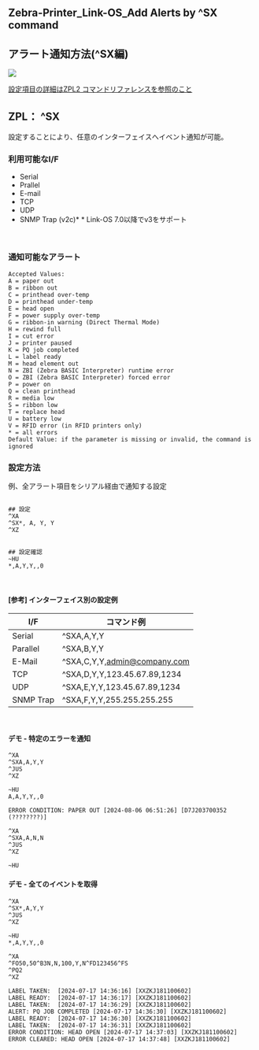 ## Zebra-Printer_Link-OS_Add Alerts by ^SX command
## アラート通知方法(^SX編)

<img src="https://images.pexels.com/photos/4271933/pexels-photo-4271933.jpeg?auto=compress&cs=tinysrgb&w=1260&h=750&dpr=1">

[設定項目の詳細はZPL2 コマンドリファレンスを参照のこと](https://support.zebra.com/cpws/docs/zpl/SX_Command.pdf)



## ZPL： ^SX

設定することにより、任意のインターフェイスへイベント通知が可能。
</br>

### 利用可能なI/F

- Serial
- Prallel
- E-mail
- TCP
- UDP
- SNMP Trap (v2c)*
\* Link-OS 7.0以降でv3をサポート


</br>

### 通知可能なアラート

```
Accepted Values:
A = paper out
B = ribbon out
C = printhead over-temp
D = printhead under-temp
E = head open
F = power supply over-temp
G = ribbon-in warning (Direct Thermal Mode)
H = rewind full
I = cut error
J = printer paused
K = PQ job completed
L = label ready
M = head element out
N = ZBI (Zebra BASIC Interpreter) runtime error
O = ZBI (Zebra BASIC Interpreter) forced error
P = power on
Q = clean printhead
R = media low
S = ribbon low
T = replace head
U = battery low
V = RFID error (in RFID printers only)
* = all errors
Default Value: if the parameter is missing or invalid, the command is ignored
```

### 設定方法

例、全アラート項目をシリアル経由で通知する設定

```

## 設定
^XA
^SX*, A, Y, Y
^XZ


## 設定確認
~HU
*,A,Y,Y,,0

```

</br>

#### [参考] インターフェイス別の設定例

| I/F       | コマンド例                   |
| --------- | ---------------------------- |
| Serial    | ^SXA,A,Y,Y                   |
| Parallel  | ^SXA,B,Y,Y                   |
| E-Mail    | ^SXA,C,Y,Y,admin@company.com |
| TCP       | ^SXA,D,Y,Y,123.45.67.89,1234 |
| UDP       | ^SXA,E,Y,Y,123.45.67.89,1234 |
| SNMP Trap | ^SXA,F,Y,Y,255.255.255.255   |



</br>

#### デモ - 特定のエラーを通知

```
^XA
^SXA,A,Y,Y
^JUS
^XZ

~HU
A,A,Y,Y,,0

ERROR CONDITION: PAPER OUT [2024-08-06 06:51:26] [D7J203700352 (????????)]

^XA
^SXA,A,N,N
^JUS
^XZ

~HU

```

#### デモ - 全てのイベントを取得
```
^XA
^SX*,A,Y,Y
^JUS
^XZ

~HU
*,A,Y,Y,,0

^XA
^FO50,50^B3N,N,100,Y,N^FD123456^FS
^PQ2
^XZ

LABEL TAKEN:  [2024-07-17 14:36:16] [XXZKJ181100602]
LABEL READY:  [2024-07-17 14:36:17] [XXZKJ181100602]
LABEL TAKEN:  [2024-07-17 14:36:29] [XXZKJ181100602]
ALERT: PQ JOB COMPLETED [2024-07-17 14:36:30] [XXZKJ181100602]
LABEL READY:  [2024-07-17 14:36:30] [XXZKJ181100602]
LABEL TAKEN:  [2024-07-17 14:36:31] [XXZKJ181100602]
ERROR CONDITION: HEAD OPEN [2024-07-17 14:37:03] [XXZKJ181100602]
ERROR CLEARED: HEAD OPEN [2024-07-17 14:37:48] [XXZKJ181100602]
```
